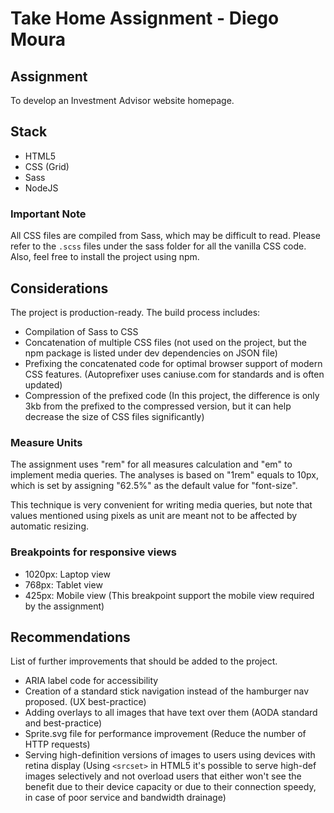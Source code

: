 # Take Home Assignment - Diego Moura

## Assignment
To develop an Investment Advisor website homepage.

## Stack
- HTML5
- CSS (Grid)
- Sass
- NodeJS

### Important Note
All CSS files are compiled from Sass, which may be difficult to read. Please refer to the `.scss` files under the sass folder for all the vanilla CSS code. Also, feel free to install the project using npm.

## Considerations
The project is production-ready.
The build process includes:
- Compilation of Sass to CSS
- Concatenation of multiple CSS files (not used on the project, but the npm package is listed under dev dependencies on JSON file)
- Prefixing the concatenated code for optimal browser support of modern CSS features. (Autoprefixer uses caniuse.com for standards and is often updated)
- Compression of the prefixed code (In this project, the difference is only 3kb from the prefixed to the compressed version, but it can help decrease the size of CSS files significantly)

### Measure Units
The assignment uses "rem" for all measures calculation and "em" to implement media queries.
The analyses is based on "1rem" equals to 10px, which is set by assigning "62.5%" as the default value for "font-size".

This technique is very convenient for writing media queries, but note that values mentioned using pixels as unit are meant not to be affected by automatic resizing.

### Breakpoints for responsive views
- 1020px: Laptop view
- 768px: Tablet view
- 425px: Mobile view (This breakpoint support the mobile view required by the assignment)

## Recommendations
List of further improvements that should be added to the project.

- ARIA label code for accessibility
- Creation of a standard stick navigation instead of the hamburger nav proposed. (UX best-practice)
- Adding overlays to all images that have text over them (AODA standard and best-practice)
- Sprite.svg file for performance improvement (Reduce the number of HTTP requests)
- Serving high-definition versions of images to users using devices with retina display (Using `<srcset>` in HTML5 it's possible to serve high-def images selectively and not overload users that either won't see the benefit due to their device capacity or due to their connection speedy, in case of poor service and bandwidth drainage)